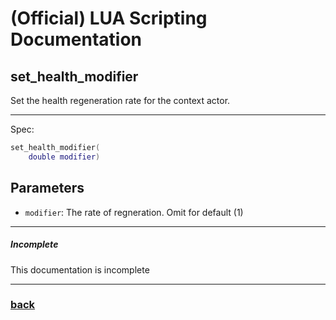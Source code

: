 
# (Official) LUA Scripting Documentation

## set_health_modifier

Set the health regeneration rate for the context actor.

___

Spec:

```lua
set_health_modifier(
	double modifier)
```

## Parameters

- `modifier`: The rate of regneration. Omit for default (1)

___

##### Incomplete

This documentation is incomplete

___

### [back](../other)
